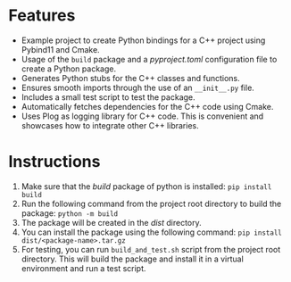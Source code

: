 # Features
- Example project to create Python bindings for a C++ project using Pybind11 and Cmake.
- Usage of the `build` package and a *pyproject.toml* configuration file to create a Python package.
- Generates Python stubs for the C++ classes and functions.
- Ensures smooth imports through the use of an `__init__.py` file.
- Includes a small test script to test the package.
- Automatically fetches dependencies for the C++ code using Cmake.
- Uses Plog as logging library for C++ code. This is convenient and showcases how to integrate other C++ libraries.

# Instructions
1. Make sure that the *build* package of python is installed: `pip install build`
2. Run the following command from the project root directory to build the package: `python -m build`
3. The package will be created in the *dist* directory.
4. You can install the package using the following command: `pip install dist/<package-name>.tar.gz`
5. For testing, you can run `build_and_test.sh` script from the project root directory. This will build the package and install it in a virtual environment and run a test script.